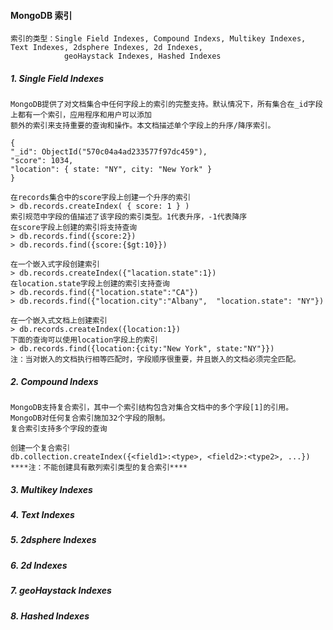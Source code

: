 #### MongoDB 索引
    索引的类型：Single Field Indexes, Compound Indexs, Multikey Indexes, Text Indexes, 2dsphere Indexes, 2d Indexes,
                geoHaystack Indexes, Hashed Indexes
     
##### 1. Single Field Indexes
    MongoDB提供了对文档集合中任何字段上的索引的完整支持。默认情况下，所有集合在_id字段上都有一个索引，应用程序和用户可以添加
    额外的索引来支持重要的查询和操作。本文档描述单个字段上的升序/降序索引。
    
    {
    "_id": ObjectId("570c04a4ad233577f97dc459"),
    "score": 1034,
    "location": { state: "NY", city: "New York" }
    }
    
    在records集合中的score字段上创建一个升序的索引
    > db.records.createIndex( { score: 1 } )
    索引规范中字段的值描述了该字段的索引类型。1代表升序，-1代表降序 
    在score字段上创建的索引将支持查询
    > db.records.find({score:2})
    > db.records.find({score:{$gt:10}})
    
    在一个嵌入式字段创建索引
    > db.records.createIndex({"lacation.state":1})
    在location.state字段上创建的索引支持查询
    > db.records.find({"location.state":"CA"})
    > db.records.find({"location.city":"Albany",  "location.state": "NY"})
    
    在一个嵌入式文档上创建索引
    > db.records.createIndex({location:1})
    下面的查询可以使用location字段上的索引
    > db.records.find({location:{city:"New York", state:"NY"}})
    注：当对嵌入的文档执行相等匹配时，字段顺序很重要，并且嵌入的文档必须完全匹配。   
    
##### 2. Compound Indexs
    MongoDB支持复合索引，其中一个索引结构包含对集合文档中的多个字段[1]的引用。
    MongoDB对任何复合索引施加32个字段的限制。
    复合索引支持多个字段的查询
    
    创建一个复合索引
    db.collection.createIndex({<field1>:<type>, <field2>:<type2>, ...})
    ****注：不能创建具有散列索引类型的复合索引****
##### 3. Multikey Indexes
##### 4. Text Indexes
##### 5. 2dsphere Indexes
##### 6. 2d Indexes
##### 7. geoHaystack Indexes
##### 8. Hashed Indexes
